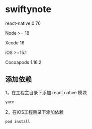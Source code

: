# swiftynote



react-native 0.76

Node >= 18

Xcode 16

iOS >=15.1

Cocoapods  1.16.2



## 添加依赖

1，在工程主目录下添加 react native 模块

```
yarn
```

2，在iOS工程目录下添加依赖

```
pod install
```

